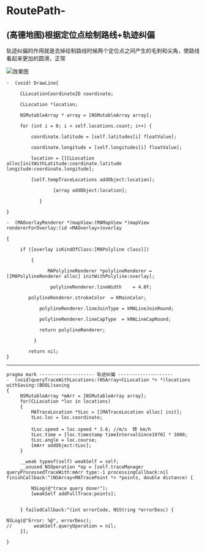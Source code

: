 # RoutePath-
## (高德地图)根据定位点绘制路线+轨迹纠偏
轨迹纠偏的作用就是去掉绘制路线时候两个定位点之间产生的毛刺和尖角，使路线看起来更加的圆滑，正常

![效果图][image-1]

	-  (void) DrawLine{
	
		 CLLocationCoordinate2D coordinate;
	
		 CLLocation *location;
	
		 NSMutableArray * array = [NSMutableArray array];
	
		 for (int i = 0; i < self.locations.count; i++) {
	
			 coordinate.latitude = [self.latitudes[i] floatValue];
	
			 coordinate.longitude = [self.longitudes[i] floatValue];
	
			 location = [[CLLocation alloc]initWithLatitude:coordinate.latitude longitude:coordinate.longitude];
	
			 [self.tempTraceLocations addObject:location];
	
	                 [array addObject:location];
	
	            }
	
	}
	
	-  (MAOverlayRenderer *)mapView:(MAMapView *)mapView rendererForOverlay:(id <MAOverlay>)overlay
	
	{
	
	     if ([overlay isKindOfClass:[MAPolyline class]])
	
	         {
	
	               MAPolylineRenderer *polylineRenderer = [[MAPolylineRenderer alloc] initWithPolyline:overlay];
	
	                polylineRenderer.lineWidth    = 4.0f;
	
			polylineRenderer.strokeColor  = KMainColor;
	
		        polylineRenderer.lineJoinType = kMALineJoinRound;
	
	 	        polylineRenderer.lineCapType  = kMALineCapRound;
	
	 	        return polylineRenderer;
	
	          }
	
	        return nil;
	}
---- 
	pragma mark -------------------- 轨迹纠偏 --------------------
	-  (void)queryTraceWithLocations:(NSArray<CLLocation *> *)locations withSaving:(BOOL)saving
	{
		 NSMutableArray *mArr = [NSMutableArray array];
		 for(CLLocation *loc in locations)
		 {
			 MATraceLocation *tLoc = [[MATraceLocation alloc] init];
			 tLoc.loc = loc.coordinate;
	
			 tLoc.speed = loc.speed * 3.6; //m/s  转 km/h
			 tLoc.time = [loc.timestamp timeIntervalSince1970] * 1000;
			 tLoc.angle = loc.course;
			 [mArr addObject:tLoc];
		 }
	
		 __weak typeof(self) weakSelf = self;
		 __unused NSOperation *op = [self.traceManager queryProcessedTraceWith:mArr type:-1 processingCallback:nil  finishCallback:^(NSArray<MATracePoint *> *points, double distance) {
	
			 NSLog(@"trace query done!");
			 [weakSelf addFullTrace:points];
	
	
		 } failedCallback:^(int errorCode, NSString *errorDesc) {
	
	NSLog(@"Error: %@", errorDesc);
	//        weakSelf.queryOperation = nil;
		 }];
	
	}

[image-1]:	https://ooo.0o0.ooo/2017/06/21/594a33c7e4f8f.png